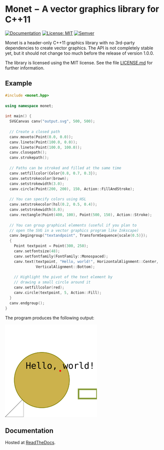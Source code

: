 # Monet − A vector graphics library for C++11

[![Documentation](https://readthedocs.org/projects/docs/badge/)](https://ziotom78-monet.readthedocs.io/en/latest/)
[![License: MIT](https://img.shields.io/badge/License-MIT-yellow.svg)](https://opensource.org/licenses/MIT)
[![Semver](http://img.shields.io/SemVer/0.0.9.png)](http://semver.org/spec/v2.0.0.html)

Monet is a header-only C++11 graphics library with no 3rd-party
dependencies to create vector graphics. The API is not completely
stable yet, but it should not change too much before the release of
version 1.0.0.

The library is licensed using the MIT license. See the file
[LICENSE.md](https://github.com/ziotom78/monet/blob/master/LICENSE.md)
for further information.

## Example

```c++
#include <monet.hpp>

using namespace monet;

int main() {
  SVGCanvas canv("output.svg", 500, 500);

  // Create a closed path
  canv.moveto(Point(0.0, 0.0));
  canv.lineto(Point(100.0, 0.0));
  canv.lineto(Point(100.0, 100.0));
  canv.closepath();
  canv.strokepath();

  // Paths can be stroked and filled at the same time
  canv.setfillcolor(Color{0.8, 0.7, 0.3});
  canv.setstrokecolor(brown);
  canv.setstrokewidth(3.0);
  canv.circle(Point(200, 200), 150, Action::FillAndStroke);

  // You can specify colors using HSL
  canv.setstrokecolor(hsl(0.2, 0.5, 0.4));
  canv.setstrokewidth(8.0);
  canv.rectangle(Point(400, 100), Point(500, 150), Action::Stroke);

  // You can group graphical elements (useful if you plan to
  // open the SVG in a vector graphics program like Inkscape)
  canv.begingroup("textandpoint", TransformSequence{scale(0.5)});
  {
    Point textpoint = Point(300, 250);
    canv.setfontsize(48);
    canv.setfontfamily(FontFamily::Monospaced);
    canv.text(textpoint, "Hello, world!", HorizontalAlignment::Center,
              VerticalAlignment::Bottom);

    // Highlight the pivot of the text element by
    // drawing a small circle around it
    canv.setfillcolor(red);
    canv.circle(textpoint, 5, Action::Fill);
  }
  canv.endgroup();
}
```

The program produces the following output:

<img src="sample.svg" width="300px" height="300px"/>

## Documentation

Hosted at [ReadTheDocs](https://ziotom78-monet.readthedocs.io/en/latest/).
